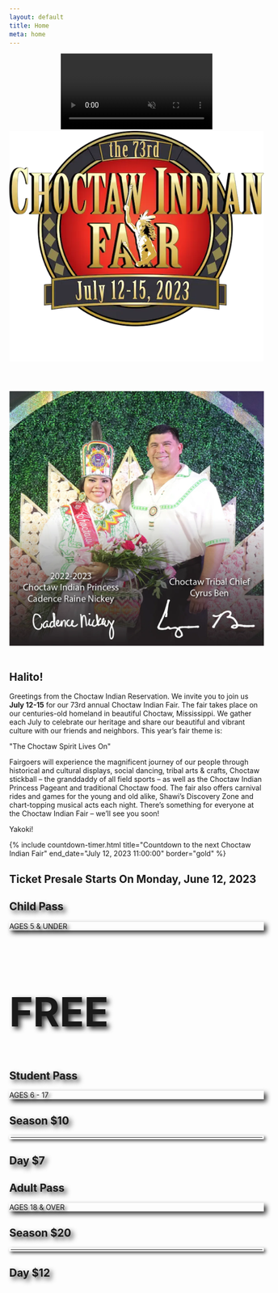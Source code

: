 ```yaml
---
layout: default
title: Home
meta: home
---
```

<header>
  <!-- This div is  intentionally blank. It creates the transparent black overlay over the video which you can modify in the CSS -->
  <div class="overlay"></div>
  <!-- The HTML5 video element that will create the background video on the header -->
  <video playsinline="playsinline" autoplay="autoplay" muted="muted" loop="loop">
    <source src="/assets/img/CIFVideoWeb_1.mp4" type="video/mp4">
  </video>
  <!-- The header content -->
  <div class="container h-100 d-block d-sm-none">
    <div class="d-flex h-100 text-center align-items-center">
      <div class="w-100 text-white">
        <img src="/assets/img/logos/fairlogo.webp" alt="Choctaw Indian Fair Logo" class="img-fluid">
      </div>
    </div>
  </div>
</header>

<section class="diamond-bg">
  <div class="container">
    <div class="row align-items-center">
      <div class="col-xl">
        <img class="card-gold-border img-fluid" src="/assets/img/chiefprincess.webp" alt="Chief & Princess 2022"/>
      </div>
      <div class="col-xl">
        <br class="d-xl-none"/>
        <h1 class="display-1 mb-0 shadow-text">Halito!</h1>
        <p class="lead my-1 mb-3">
          Greetings from the Choctaw Indian Reservation. We invite you to join us <strong>July 12-15</strong> for our 73rd annual Choctaw Indian Fair. The fair takes place on our centuries-old homeland in beautiful Choctaw, Mississippi. We gather each July to celebrate our heritage and share our beautiful and vibrant culture with our friends and neighbors. This year’s fair theme is:
        </p>
        <p class="h3 display-3 mb-0">"The Choctaw Spirit Lives On"</p>
        <p class="lead my-1 mb-3">
          Fairgoers will experience the magnificent journey of our people through historical and cultural displays, social dancing, tribal arts &amp; crafts, Choctaw stickball – the granddaddy of all field sports – as well as the Choctaw Indian Princess Pageant and traditional Choctaw food. The fair also offers carnival rides and games for the young and old alike, Shawi’s Discovery Zone and chart-topping musical acts each night. There’s something for everyone at the Choctaw Indian Fair – we’ll see you soon!
        </p>
        <p class="h3 display-3">Yakoki!</p>
      </div>
    </div>
  </div>
</section>

<section class="diamond-bg2">
  <div class="container">
    {% include countdown-timer.html title="Countdown to the next Choctaw Indian Fair" end_date="July 12, 2023 11:00:00" border="gold" %}
    <div class="hero px-4 px-md-0">
      <h2 class="font-weight-bold mb-4 text-center">Ticket Presale Starts On Monday, June 12, 2023</h2>
      <div class="d-flex flex-column flex-lg-row justify-content-center align-items-center w-100 h-100 text-center">
        <div class="bg-child rounded-md shadow-lg p-6 m-4 w-100 h-100">
          <h2 class="display-2 fw-bold" style="text-shadow: 5px 5px 10px #333;">Child Pass</h2>
          <div class="border border-secondary rounded-lg mx-auto p-2 m-4 fs-2" style="text-shadow: 4px 4px 6px #333; box-shadow: 5px 5px 10px #333;">AGES 5 &amp; UNDER</div>
          <h2 class="display-1 fw-bold py-10" style="text-shadow: 5px 5px 10px #333; font-size: 5rem;">FREE</h2>
        </div>
        <div class="bg-student rounded-md shadow-lg p-6 m-4 w-100 h-100">
          <h2 class="display-2 fw-bold" style="text-shadow: 5px 5px 10px #333;">Student Pass</h2>
          <div class="border border-secondary rounded-lg mx-auto p-2 m-4 fs-2" style="text-shadow: 4px 4px 6px #333; box-shadow: 5px 5px 10px #333;">AGES 6 - 17</div>
          <h2 class="display-2 fw-bold" style="text-shadow: 5px 5px 10px #333;">Season $10</h2>
          <hr class="rounded-lg my-4" style="border: 3px solid #fff; box-shadow: 3px 3px 6px #333;">
          <h2 class="display-2 fw-bold" style="text-shadow: 5px 5px 10px #333;">Day $7</h2>
        </div>
        <div class="bg-adult rounded-md shadow-lg p-6 m-4 w-100 h-100">
          <h2 class="display-2 fw-bold" style="text-shadow: 5px 5px 10px #333;">Adult Pass</h2>
          <div class="border border-secondary rounded-lg mx-auto p-2 m-4 fs-2" style="text-shadow: 4px 4px 6px #333; box-shadow: 5px 5px 10px #333;">AGES 18 &amp; OVER</div>
          <h2 class="display-2 fw-bold" style="text-shadow: 5px 5px 10px #333;">Season $20</h2>
          <hr class="rounded-lg my-4" style="border: 3px solid #fff; box-shadow: 3px 3px 6px #333;">
          <h2 class="display-2 fw-bold" style="text-shadow: 5px 5px 10px #333;">Day $12</h2>
        </div>
      </div>
    </div>
  </div>
</section>
